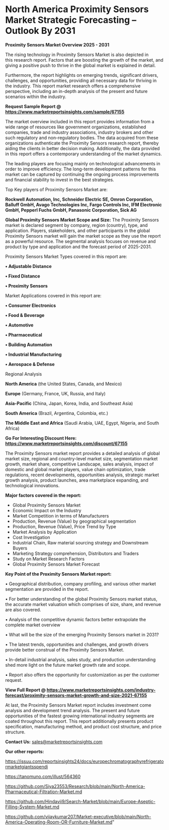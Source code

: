 # North America Proximity Sensors Market Strategic Forecasting – Outlook By 2031

<Strong> Proximity Sensors Market Overview 2025 - 2031</strong>

The rising technology in Proximity Sensors Market is also depicted in this research report. Factors that are boosting the growth of the market, and giving a positive push to thrive in the global market is explained in detail.

Furthermore, the report highlights on emerging trends, significant drivers, challenges, and opportunities, providing all necessary data for thriving in the industry. This report market research offers a comprehensive perspective, including an in-depth analysis of the present and future scenarios within the industry.

<strong>Request Sample Report @ <a href=https://www.marketreportsinsights.com/sample/67155>https://www.marketreportsinsights.com/sample/67155</a></strong>

The market overview included in this report provides information from a wide range of resources like government organizations, established companies, trade and industry associations, industry brokers and other such regulatory and non-regulatory bodies. The data acquired from these organizations authenticate the Proximity Sensors research report, thereby aiding the clients in better decision making. Additionally, the data provided in this report offers a contemporary understanding of the market dynamics.

The leading players are focusing mainly on technological advancements in order to improve efficiency. The long-term development patterns for this market can be captured by continuing the ongoing process improvements and financial stability to invest in the best strategies.

Top Key players of Proximity Sensors Market are:

<strong>Rockwell Automation, Inc, Schneider Electric SE, Omron Corporation, Balluff GmbH, Avago Technologies Inc, Fargo Controls Inc, IFM Electronic GmbH, Pepperl Fuchs GmbH, Panasonic Corporation, Sick AG</strong>

<strong><b>Global Proximity Sensors Market Scope and Size:</b></strong>
The Proximity Sensors market is declared segment by company, region (country), type, and application. Players, stakeholders, and other participants in the global Proximity Sensors market will gain the market scope as they use the report as a powerful resource. The segmental analysis focuses on revenue and product by type and application and the forecast period of 2025-2031.

Proximity Sensors Market Types covered in this report are:

<strong>• Adjustable Distance

• Fixed Distance

• Proximity Sensors</strong>

Market Applications covered in this report are:

<strong>• Consumer Electronics

• Food & Beverage

• Automotive

• Pharmaceutical

• Building Automation

• Industrial Manufacturing

• Aerospace & Defense</strong> 

Regional Analysis

<strong>North America</strong> (the United States, Canada, and Mexico)

<strong>Europe</strong> (Germany, France, UK, Russia, and Italy)

<strong>Asia-Pacific</strong> (China, Japan, Korea, India, and Southeast Asia)

<strong>South America</strong> (Brazil, Argentina, Colombia, etc.)

<strong>The Middle East and Africa</strong> (Saudi Arabia, UAE, Egypt, Nigeria, and South Africa)

<strong>Go For Interesting Discount Here: <a href=https://www.marketreportsinsights.com/discount/67155>https://www.marketreportsinsights.com/discount/67155</a></strong>

The Proximity Sensors market report provides a detailed analysis of global market size, regional and country-level market size, segmentation market growth, market share, competitive Landscape, sales analysis, impact of domestic and global market players, value chain optimization, trade regulations, recent developments, opportunities analysis, strategic market growth analysis, product launches, area marketplace expanding, and technological innovations.

<strong><b>Major factors covered in the report:</b></strong>
<ul>
  <li>Global Proximity Sensors Market </li>
  <li>Economic Impact on the Industry</li>
  <li>Market Competition in terms of Manufacturers</li>
  <li>Production, Revenue (Value) by geographical segmentation</li>
  <li>Production, Revenue (Value), Price Trend by Type</li>
  <li>Market Analysis by Application</li>
  <li>Cost Investigation</li>
  <li>Industrial Chain, Raw material sourcing strategy and Downstream Buyers</li>
  <li>Marketing Strategy comprehension, Distributors and Traders</li>
  <li>Study on Market Research Factors</li>
  <li>Global Proximity Sensors Market Forecast</li>
</ul>

<strong><b>Key Point of the Proximity Sensors Market report:</b></strong>

• Geographical distribution, company profiling, and various other market segmentation are provided in the report.

• For better understanding of the global Proximity Sensors market status, the accurate market valuation which comprises of size, share, and revenue are also covered.

• Analysis of the competitive dynamic factors better extrapolate the complete market overview

• What will be the size of the emerging Proximity Sensors market in 2031?

• The latest trends, opportunities and challenges, and growth drivers provide better construal of the Proximity Sensors Market.

• In-detail industrial analysis, sales study, and production understanding shed more light on the future market growth rate and scope.

• Report also offers the opportunity for customization as per the customer request.

<strong><b>View Full Report @ <a href=https://www.marketreportsinsights.com/industry-forecast/proximity-sensors-market-growth-and-size-2021-67155>https://www.marketreportsinsights.com/industry-forecast/proximity-sensors-market-growth-and-size-2021-67155</a></b></strong>


At last, the Proximity Sensors Market report includes investment come analysis and development trend analysis. The present and future opportunities of the fastest growing international industry segments are coated throughout this report. This report additionally presents product specification, manufacturing method, and product cost structure, and price structure.

<strong>Contact Us:</strong>
sales@marketreportsinsights.com

<strong>Our other reports:</strong>

<a href=https://issuu.com/reportsinsights24/docs/europechromatographyrefrigeratormarketgiantsspendi>https://issuu.com/reportsinsights24/docs/europechromatographyrefrigeratormarketgiantsspendi</a>

<a href=https://tanomuno.com/illust/564360>https://tanomuno.com/illust/564360</a>

<a href=https://github.com/Siya23553/Research/blob/main/North-America-Pharmaceutical-Filtration-Market.md>https://github.com/Siya23553/Research/blob/main/North-America-Pharmaceutical-Filtration-Market.md</a>

<a href=https://github.com/Hindavii9/Search-Market/blob/main/Europe-Aseptic-Filling-System-Market.md>https://github.com/Hindavii9/Search-Market/blob/main/Europe-Aseptic-Filling-System-Market.md</a>

<a href=https://github.com/vijaykumar207/Market-executive/blob/main/North-America-Operating-Room-OR-Furniture-Market.md>https://github.com/vijaykumar207/Market-executive/blob/main/North-America-Operating-Room-OR-Furniture-Market.md</a>"
